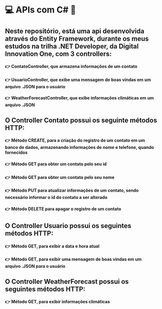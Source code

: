 # :computer: APIs com C# :rocket:

## Neste repositório, está uma api desenvolvida através do Entity Framework, durante os meus estudos na trilha .NET Developer, da Digital Innovation One, com 3 controllers:
#### :point_right: ContatoController, que armazena informações de um contato
#### :point_right: UsuarioController, que exibe uma mensagem de boas vindas em um arquivo .JSON para o usuário
#### :point_right: WeatherForecastController, que exibe informações climáticas em um arquivo .JSON


## O Controller Contato possui os seguinte métodos HTTP:

#### :point_right: Método CREATE, para a criação do registro de um contato em um banco de dados, armazenando informações de nome e telefone, quando fornecidos
#### :point_right: Método GET para obter um contato pelo seu id
#### :point_right: Método GET para obter um contato pelo seu nome
#### :point_right: Método PUT para atualizar informações de um contato, sendo necessário informar o id do contato a ser alterado
#### :point_right: Método DELETE para apagar o registro de um contato

## O Controller Usuario possui os seguintes métodos HTTP:

#### :point_right: Método GET, para exibir a data e hora atual
#### :point_right: Método GET, para exibir uma mensagem de boas vindas em um arquivo .JSON para o usuário

## O Controller WeatherForecast possui os seguintes métodos HTTP:

#### :point_right: Método GET, para exibir informações climáticas
